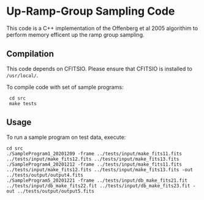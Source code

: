 # Up-Ramp-Group Sampling Code

This code is a C++ implementation of the Offenberg et al 2005 algorithim to perform memory efficent up the ramp group sampling.

## Compilation
This code depends on CFITSIO. Please ensure that CFITSIO is installed to `/usr/local/`.

To compile code with set of sample programs:

```
 cd src
 make tests
```

## Usage
To run a sample program on test data, execute:
```
cd src
./SampleProgram1_20201209 -frame ../tests/input/make_fits11.fits ../tests/input/make_fits12.fits ../tests/input/make_fits13.fits
./SampleProgram4_20201212 -frame ../tests/input/make_fits11.fits ../tests/input/make_fits12.fits ../tests/input/make_fits13.fits -out ../tests/output/output4.fits
./SampleProgram5_20201221 -frame ../tests/input/db_make_fits21.fit ../tests/input/db_make_fits22.fit ../tests/input/db_make_fits23.fit -out ../tests/output/output5.fits

```

